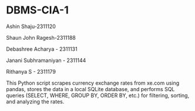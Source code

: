 # DBMS-CIA-1

Ashin Shaju-2311120

Shaun John Ragesh-2311188

Debashree Acharya - 2311131

Janani Subhramaniyan - 2311144

Rithanya S - 2311179



This Python script scrapes currency exchange rates from xe.com using pandas, stores the data in a local SQLite database, and performs SQL queries (SELECT, WHERE, GROUP BY, ORDER BY, etc.) for filtering, sorting, and analyzing the rates.
